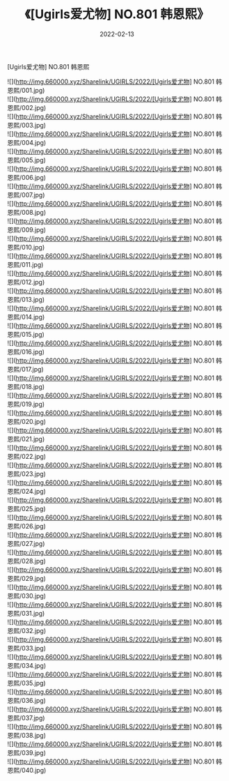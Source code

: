 ﻿---
layout: post
title:  《[Ugirls爱尤物] NO.801 韩恩熙》
date:   2022-02-13
img: http://img.660000.xyz/Sharelink/UGIRLS/2022/[Ugirls爱尤物] NO.801 韩恩熙/000.jpg
categories: [美女, 清纯, 唯美]
---

[Ugirls爱尤物] NO.801 韩恩熙

 ![](http://img.660000.xyz/Sharelink/UGIRLS/2022/[Ugirls爱尤物] NO.801 韩恩熙/001.jpg) <br>![](http://img.660000.xyz/Sharelink/UGIRLS/2022/[Ugirls爱尤物] NO.801 韩恩熙/002.jpg) <br>![](http://img.660000.xyz/Sharelink/UGIRLS/2022/[Ugirls爱尤物] NO.801 韩恩熙/003.jpg) <br>![](http://img.660000.xyz/Sharelink/UGIRLS/2022/[Ugirls爱尤物] NO.801 韩恩熙/004.jpg) <br>![](http://img.660000.xyz/Sharelink/UGIRLS/2022/[Ugirls爱尤物] NO.801 韩恩熙/005.jpg) <br>![](http://img.660000.xyz/Sharelink/UGIRLS/2022/[Ugirls爱尤物] NO.801 韩恩熙/006.jpg) <br>![](http://img.660000.xyz/Sharelink/UGIRLS/2022/[Ugirls爱尤物] NO.801 韩恩熙/007.jpg) <br>![](http://img.660000.xyz/Sharelink/UGIRLS/2022/[Ugirls爱尤物] NO.801 韩恩熙/008.jpg) <br>![](http://img.660000.xyz/Sharelink/UGIRLS/2022/[Ugirls爱尤物] NO.801 韩恩熙/009.jpg) <br>![](http://img.660000.xyz/Sharelink/UGIRLS/2022/[Ugirls爱尤物] NO.801 韩恩熙/010.jpg) <br>![](http://img.660000.xyz/Sharelink/UGIRLS/2022/[Ugirls爱尤物] NO.801 韩恩熙/011.jpg) <br>![](http://img.660000.xyz/Sharelink/UGIRLS/2022/[Ugirls爱尤物] NO.801 韩恩熙/012.jpg) <br>![](http://img.660000.xyz/Sharelink/UGIRLS/2022/[Ugirls爱尤物] NO.801 韩恩熙/013.jpg) <br>![](http://img.660000.xyz/Sharelink/UGIRLS/2022/[Ugirls爱尤物] NO.801 韩恩熙/014.jpg) <br>![](http://img.660000.xyz/Sharelink/UGIRLS/2022/[Ugirls爱尤物] NO.801 韩恩熙/015.jpg) <br>![](http://img.660000.xyz/Sharelink/UGIRLS/2022/[Ugirls爱尤物] NO.801 韩恩熙/016.jpg) <br>![](http://img.660000.xyz/Sharelink/UGIRLS/2022/[Ugirls爱尤物] NO.801 韩恩熙/017.jpg) <br>![](http://img.660000.xyz/Sharelink/UGIRLS/2022/[Ugirls爱尤物] NO.801 韩恩熙/018.jpg) <br>![](http://img.660000.xyz/Sharelink/UGIRLS/2022/[Ugirls爱尤物] NO.801 韩恩熙/019.jpg) <br>![](http://img.660000.xyz/Sharelink/UGIRLS/2022/[Ugirls爱尤物] NO.801 韩恩熙/020.jpg) <br>![](http://img.660000.xyz/Sharelink/UGIRLS/2022/[Ugirls爱尤物] NO.801 韩恩熙/021.jpg) <br>![](http://img.660000.xyz/Sharelink/UGIRLS/2022/[Ugirls爱尤物] NO.801 韩恩熙/022.jpg) <br>![](http://img.660000.xyz/Sharelink/UGIRLS/2022/[Ugirls爱尤物] NO.801 韩恩熙/023.jpg) <br>![](http://img.660000.xyz/Sharelink/UGIRLS/2022/[Ugirls爱尤物] NO.801 韩恩熙/024.jpg) <br>![](http://img.660000.xyz/Sharelink/UGIRLS/2022/[Ugirls爱尤物] NO.801 韩恩熙/025.jpg) <br>![](http://img.660000.xyz/Sharelink/UGIRLS/2022/[Ugirls爱尤物] NO.801 韩恩熙/026.jpg) <br>![](http://img.660000.xyz/Sharelink/UGIRLS/2022/[Ugirls爱尤物] NO.801 韩恩熙/027.jpg) <br>![](http://img.660000.xyz/Sharelink/UGIRLS/2022/[Ugirls爱尤物] NO.801 韩恩熙/028.jpg) <br>![](http://img.660000.xyz/Sharelink/UGIRLS/2022/[Ugirls爱尤物] NO.801 韩恩熙/029.jpg) <br>![](http://img.660000.xyz/Sharelink/UGIRLS/2022/[Ugirls爱尤物] NO.801 韩恩熙/030.jpg) <br>![](http://img.660000.xyz/Sharelink/UGIRLS/2022/[Ugirls爱尤物] NO.801 韩恩熙/031.jpg) <br>![](http://img.660000.xyz/Sharelink/UGIRLS/2022/[Ugirls爱尤物] NO.801 韩恩熙/032.jpg) <br>![](http://img.660000.xyz/Sharelink/UGIRLS/2022/[Ugirls爱尤物] NO.801 韩恩熙/033.jpg) <br>![](http://img.660000.xyz/Sharelink/UGIRLS/2022/[Ugirls爱尤物] NO.801 韩恩熙/034.jpg) <br>![](http://img.660000.xyz/Sharelink/UGIRLS/2022/[Ugirls爱尤物] NO.801 韩恩熙/035.jpg) <br>![](http://img.660000.xyz/Sharelink/UGIRLS/2022/[Ugirls爱尤物] NO.801 韩恩熙/036.jpg) <br>![](http://img.660000.xyz/Sharelink/UGIRLS/2022/[Ugirls爱尤物] NO.801 韩恩熙/037.jpg) <br>![](http://img.660000.xyz/Sharelink/UGIRLS/2022/[Ugirls爱尤物] NO.801 韩恩熙/038.jpg) <br>![](http://img.660000.xyz/Sharelink/UGIRLS/2022/[Ugirls爱尤物] NO.801 韩恩熙/039.jpg) <br>![](http://img.660000.xyz/Sharelink/UGIRLS/2022/[Ugirls爱尤物] NO.801 韩恩熙/040.jpg) <br>
